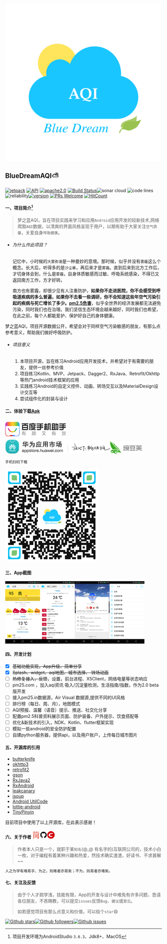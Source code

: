 ![Logo](./images/aqi.svg)

## BlueDreamAQI:partly_sunny:

[![jetpack](https://img.shields.io/badge/志威-梦之蓝AQI-brightgreen.svg)](https://github.com/zhiwei1990/BlueDreamAQI) [![API](https://img.shields.io/badge/API-21%2B-brightgreen.svg?style=flat)](https://android-arsenal.com/api?level=21) [![apache2.0](https://img.shields.io/badge/license-LGPL-brightgreen.svg)](./LICENSE) [![Build Status](https://travis-ci.org/zhiwei1990/BlueDreamAQI.svg?branch=master)](https://travis-ci.org/zhiwei1990/BlueDreamAQI)![sonar cloud](https://sonarcloud.io/api/project_badges/measure?project=zhiwei1990_BlueDreamAQI&metric=alert_status) ![code lines](https://sonarcloud.io/api/project_badges/measure?project=zhiwei1990_BlueDreamAQI&metric=ncloc)![reliability](https://sonarcloud.io/api/project_badges/measure?project=zhiwei1990_BlueDreamAQI&metric=reliability_rating)[![version](https://img.shields.io/github/release/zhiwei1990/BlueDreamAQI.svg)](https://github.com/zhiwei1990/BlueDreamAQI/releases) [![PRs Welcome](https://img.shields.io/badge/PRs-welcome-brightgreen.svg?style=flat-square)](http://makeapullrequest.com) [![HitCount](http://hits.dwyl.io/zhiwei1990/BlueDreamAQI.svg)](http://hits.dwyl.io/zhiwei1990/BlueDreamAQI)

#### 一、项目简介[^1]

> 梦之蓝AQI，旨在项目实践来学习和应用`Android`应用开发的较新技术,网络爬取`AQI`数据，以清爽的界面风格呈现于用户，以期有助于大家关注`空气质量`，关爱自身`呼吸健康`。

- ###### 为什么作此项目？

  记忆中，小时候的`大雾弥漫`是一种曼妙的意境。那时候，似乎并没有`雾霾`这么个概念。长大后，听得多的是`沙尘暴`，再后来才是`雾霾`。直到后来到北方工作后，才切身体会到，什么是`雾霾`，自身体质敏感而过敏、呼吸系统感染，不得已又返回南方工作，方才好转。

  南方也有雾霾，却很少见有人注重防护，**如果你不走进医院，你不会感受到呼吸道疾病的多么普遍，如果你不去看一些调研，你不会知道这些年空气污染引起的疾病与死亡增长了多少。[pm2.5危害](http://www.pm25.com/news/429.html)**，似乎全世界的经济发展都无法避免污染，同时我们也在治理。我们坚信生态环境会越来越好，同时我们也希望，在此之前，每个人都能爱护、保护好自己的身体健康。

​	梦之蓝AQI，项目开源数据公开，希望会对于同样空气污染敏感的朋友，有那么点参考意义，帮助我们做好呼吸防护。

- ###### 项目意义

  1. 本项目开源，旨在练习Android应用开发技术，并希望对于有需要的朋友，提供一丝参考价值
  2. 项目练习Kotlin、MVP、Jetpack、Dagger2、RxJava、Retrofit/Okhttp等热门android技术框架的应用
  3. 实践练习Android的自定义控件、动画、转场交互以及MaterialDesign设计交互等
  4. 尝试组件化的封装与设计

#### 二、体验下载[Apk](https://raw.githubusercontent.com/zhiwei1990/BlueDreamAQI/master/release/aqi.apk)

[![get form baiduAppStore](./images/baiduAppStore.png)](http://shouji.baidu.com/software/23722654.html)[![get from HuaweiAppStore](./images/huawei_appstore.png)](http://app.hicloud.com/app/C100221047)[![get from HuaweiAppStore](./images/wandoujia.png)](http://www.wandoujia.com/apps-in.zhiwei.aqi)

`手机扫码下载`

![二维码](./images/QR_aqi.png)

#### 三、App截图

![北京AQI图1](/images/img_aqi_beijing.png)![北京AQI图2](./images/img_aqi_nearby.png)![关于开发者](./images/img_aqi_about.png)![搜索界面](./images/img_search_city.png)

#### 四、开发计划

- [x] ~~基础功能实现，App升级、简单分享~~
- [x] ~~Splash、widget、aqi地图、城市选择、 转场动画~~
- [ ] ~~热修复接入，反馈~~，设置，前台进程、X5Client，网络电量等状态响应
- [ ] pm25.com ，加入aqi资讯 吸入/沉淀量检测，生活指南/指数，作为2.0 beta版开发
- [ ] 接入pm25.in数据源，Air Visual 数据源,提供不同的UI风格
- [ ] 排行榜（每日、周、月），地图模式
- [ ] AQI预报、温馨（语音）提示、推送、社交化分享
- [ ] 配置pm2.5科普资料展示页面、防护装备、户外提示、饮食搭配等
- [ ] 优化&新技术的引入，NDK、Kotlin、flutter框架实现
- [ ] 模拟一些android的安全防护配置
- [ ] 自建python服务器，提供api，以及用户账户，上传每日城市图片

#### 五、开源库的引用

-  [butterknife](https://github.com/JakeWharton/butterknife)
- [okhttp3](https://github.com/square/okhttp)
- [retrofit2](https://github.com/square/retrofit)
- [gson](https://github.com/google/gson)
- [RxJava2](https://github.com/ReactiveX/RxJava)
- [RxAndroid](https://github.com/ReactiveX/RxAndroid)
- [leakcanary](https://github.com/square/leakcanary)
- [jsoup](https://github.com/jhy/jsoup)
- [Android UtilCode](https://github.com/Blankj/AndroidUtilCode)
- [lottie-android](https://github.com/airbnb/lottie-android)
- [TinyPinyin](https://github.com/promeG/TinyPinyin)

目前项目中使用了以上开源库，在此表示感谢！

####  六、关于作者 [![jianshu](./images/jianshu.png)](https://www.jianshu.com/u/72294e6848c0)[![github](./images/github.png)](https://github.com/zhiwei1990)[![csdn](./images/csdn.png)](https://blog.csdn.net/zhiwei9001)

> 作者本人只是一个，就职于某`知名`(@_@ 有名字的)互联网公司的，技术小白一枚，对于编程有着某种兴趣和热爱，然技术确实渣渣，好读书、不求甚解~~

`人之为学有难易乎、为之，则难者亦易矣；不为，则易者亦难矣。`

#### 七、关注及反馈

> 由于个人才疏学浅，技能有限，App的开发与设计中难免有许多问题，恳请各位朋友，不吝赐教，可以提交`issues`反馈`Bug`、`建议`或`意见`。
>
> 如若感觉项目有那么点意义和价值，可以给个`star`:smile:

[![Github stars](https://img.shields.io/github/stars/zhiwei1990/BlueDreamAQI.svg?style=social&label=star)](https://github.com/zhiwei1990/BlueDreamAQI)[![Github followers](https://img.shields.io/github/followers/zhiwei1990.svg?style=social&label=follow)](https://github.com/zhiwei1990/BlueDreamAQI)[![Github issues](https://img.shields.io/github/issues/zhiwei1990/BlueDreamAQI.svg?style=social&label=issues)](https://github.com/zhiwei1990/BlueDreamAQI)

[^1]: 项目开发环境为AndroidStudio `3.6.3`、Jdk8+、MacOS



